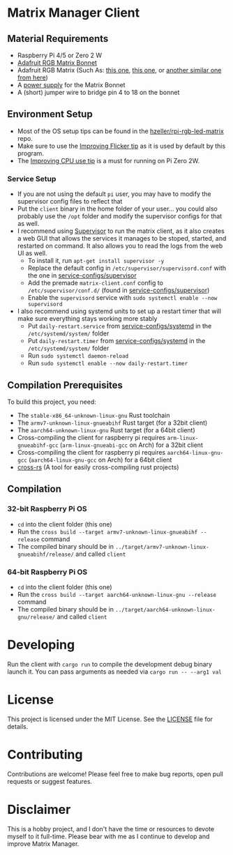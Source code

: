 # Matrix Manager Client

## Material Requirements
- Raspberry Pi 4/5 or Zero 2 W
- [Adafruit RGB Matrix Bonnet](https://www.adafruit.com/product/3211)
- Adafruit RGB Matrix (Such As: [this one](https://www.adafruit.com/product/2278), [this one](https://www.adafruit.com/product/2276), or [another similar one from here](https://www.adafruit.com/search?q=RGB+LED+Matrix&c=327))
- A [power supply](https://www.adafruit.com/product/1466) for the Matrix Bonnet
- A (short) jumper wire to bridge pin 4 to 18 on the bonnet

## Environment Setup
- Most of the OS setup tips can be found in the [hzeller/rpi-rgb-led-matrix](https://github.com/hzeller/rpi-rgb-led-matrix?tab=readme-ov-file#troubleshooting) repo.
- Make sure to use the [Improving Flicker tip](https://github.com/hzeller/rpi-rgb-led-matrix?tab=readme-ov-file#improving-flicker) as it is used by default by this program.
- The [Improving CPU use tip](https://github.com/hzeller/rpi-rgb-led-matrix?tab=readme-ov-file#improving-flicker) is a must for running on Pi Zero 2W.

### Service Setup
- If you are not using the default `pi` user, you may have to modify the supervisor config files to reflect that
- Put the `client` binary in the home folder of your user... you could also probably use the `/opt` folder and modify the supervisor configs for that as well.
- I recommend using [Supervisor](https://github.com/Supervisor/supervisor) to run the matrix client, as it also creates a web GUI that allows the services it manages to be stoped, started, and restarted on command. It also allows you to read the logs from the web UI as well.
  - To install it, run `apt-get install supervisor -y`
  - Replace the default config in `/etc/supervisor/supervisord.conf` with the one in [service-configs/supervisor](/client/service-configs/supervisor/supervisord.conf)
  - Add the premade `matrix-client.conf` config to `/etc/supervisor/conf.d/` (found in [service-configs/supervisor](/client/service-configs/supervisor/matrix-client.conf))
  - Enable the `supervisord` service with `sudo systemctl enable --now supervisord`
- I also recommend using systemd units to set up a restart timer that will make sure everything stays working more stably
  - Put `daily-restart.service` from [service-configs/systemd](/client/service-configs/systemd/daily-restart.service) in the `/etc/systemd/system/` folder
  - Put `daily-restart.timer` from [service-configs/systemd](/client/service-configs/systemd/daily-restart.timer) in the `/etc/systemd/system/` folder
  - Run `sudo systemctl daemon-reload`
  - Run `sudo systemctl enable --now daily-restart.timer`

## Compilation Prerequisites
To build this project, you need:
- The `stable-x86_64-unknown-linux-gnu` Rust toolchain
- The `armv7-unknown-linux-gnueabihf` Rust target (for a 32bit client)
- The `aarch64-unknown-linux-gnu` Rust target (for a 64bit client)
- Cross-compiling the client for raspberry pi requires `arm-linux-gnueabihf-gcc` (`arm-linux-gnueabi-gcc` on Arch) for a 32bit client
- Cross-compiling the client for raspberry pi requires `aarch64-linux-gnu-gcc` (`aarch64-linux-gnu-gcc` on Arch) for a 64bit client
- [cross-rs](https://github.com/cross-rs/cross) (A tool for easily cross-compiling rust projects)

## Compilation
### 32-bit Raspberry Pi OS
- `cd` into the client folder (this one)
- Run the `cross build --target armv7-unknown-linux-gnueabihf --release` command
- The compiled binary should be in `../target/armv7-unknown-linux-gnueabihf/release/` and called `client`
### 64-bit Raspberry Pi OS
- `cd` into the client folder (this one)
- Run the `cross build --target aarch64-unknown-linux-gnu --release` command
- The compiled binary should be in `../target/aarch64-unknown-linux-gnu/release/` and called `client`

# Developing
Run the client with `cargo run` to compile the development debug binary launch it. You can pass arguments as needed via `cargo run -- --arg1 val`

# License
This project is licensed under the MIT License. See the [LICENSE](/LICENSE) file for details.

# Contributing
Contributions are welcome! Please feel free to make bug reports, open pull requests or suggest features.

# Disclaimer
This is a hobby project, and I don't have the time or resources to devote myself to it full-time. Please bear with me as I continue to develop and improve Matrix Manager.

